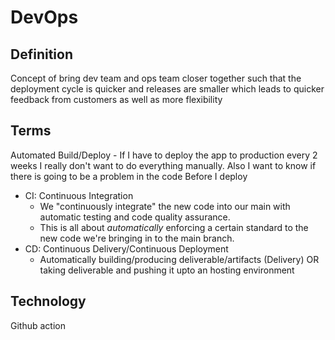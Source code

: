 # DevOps

## Definition
Concept of bring dev team and ops team closer together such that the deployment cycle is quicker and releases are smaller which leads to quicker feedback from customers as well as more flexibility

## Terms
Automated Build/Deploy
    - If I have to deploy the app to production every 2 weeks I really don't want to do everything manually. Also I want to know if there is going to be a problem in the code Before I deploy
- CI: Continuous Integration 
    - We "continuously integrate" the new code into our main with automatic testing and code quality assurance.
    - This is all about *automatically* enforcing a certain standard to the new code we're bringing in to the main branch.
- CD: Continuous Delivery/Continuous Deployment
    - Automatically building/producing deliverable/artifacts (Delivery) OR taking deliverable and pushing it upto an hosting environment

## Technology
Github action